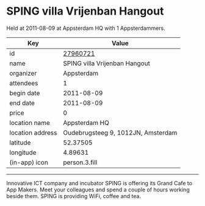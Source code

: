 # SPING villa Vrijenban Hangout
Held at 2011-08-09 at Appsterdam HQ with 1 Appsterdammers.
        
|Key|Value
|---|---|
|id|[27960721](https://www.meetup.com/appsterdam/events/27960721/)|
|name|SPING villa Vrijenban Hangout|
|organizer|Appsterdam|
|attendees|1|
|begin date|2011-08-09|
|end date|2011-08-09|
|price|0|
|location name|Appsterdam HQ|
|location address|Oudebrugsteeg 9, 1012JN, Amsterdam|
|latitude|52.37505|
|longitude|4.89631|
|(in-app) icon|person.3.fill|

---

Innovative ICT company and incubator SPING is offering its Grand Cafe to App Makers. Meet your colleagues and spend a couple of hours working beside them. SPING is providing WiFi, coffee and tea.


